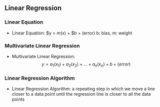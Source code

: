## Linear Regression

### Linear Equation

- Linear Equation: $y = $m($x) + $b + (error)
b: bias, m: weight

### Multivariate Linear Regression

- Multivariate Linear Regression: $$y = a_1(x_1) + a_2(x_2) + ... + a_n(x_n) + b + (error)$$

### Linear Regression Algorithm

- Linear Regression Algorithm: a repeating step in which we move a line closer to a data point until the regression line is closer to all the data points
